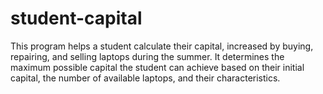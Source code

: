 # student-capital
This program helps a student calculate their capital, increased by buying, repairing, and selling laptops during the summer. It determines the maximum possible capital the student can achieve based on their initial capital, the number of available laptops, and their characteristics.
